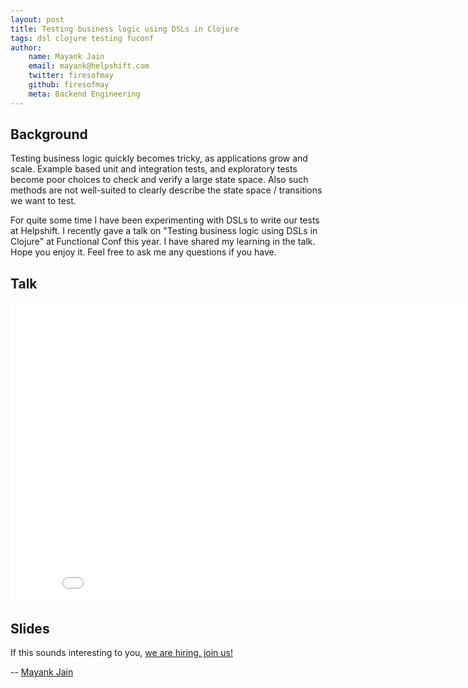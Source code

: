 ```yaml
---
layout: post
title: Testing business logic using DSLs in Clojure
tags: dsl clojure testing fuconf
author:
    name: Mayank Jain
    email: mayank@helpshift.com
    twitter: firesofmay
    github: firesofmay
    meta: Backend Engineering
---
```


## Background
Testing business logic quickly becomes tricky, as applications grow and scale. Example based unit and integration tests, and exploratory tests become poor choices to check and verify a large state space. Also such methods are not well-suited to clearly describe the state space / transitions we want to test.

For quite some time I have been experimenting with DSLs to write our tests at Helpshift. I recently gave a talk on "Testing business logic using DSLs in Clojure" at Functional Conf this year. I have shared my learning in the talk. Hope you enjoy it. Feel free to ask me any questions if you have.

## Talk
<iframe width="853" height="480" src="//www.youtube.com/embed/YOsfPrgNY_M" frameborder="0" allowfullscreen></iframe>

## Slides
<script async class="speakerdeck-embed" data-id="8bea2a3d4e814f19afe0f2369df2d36b" data-ratio="1.77777777777778" src="//speakerdeck.com/assets/embed.js"></script>

If this sounds interesting to you, [we are hiring, join us!](https://www.helpshift.com/about/careers/)


-- [Mayank Jain](https://twitter.com/firesofmay)
